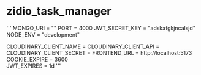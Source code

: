 # zidio_task_manager
'''
MONGO_URI = ""
PORT = 4000
JWT_SECRET_KEY = "adskafgkjncalsjd"
NODE_ENV = "development"

CLOUDINARY_CLIENT_NAME = 
CLOUDINARY_CLIENT_API = 
CLOUDINARY_CLIENT_SECRET = 
FRONTEND_URL = http://localhost:5173
COOKIE_EXPIRE = 3600  
JWT_EXPIRES = 1d
'''